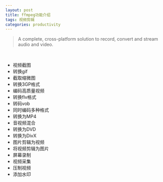 ```yaml
---
layout: post
title: ffmpeg功能介绍
tags: 视频剪辑
categories: productivity
---
```

> A complete, cross-platform solution to record, convert and stream audio and video.

<br/>

* 视频截图
* 转换gif
* 截取缩微图
* 转换3GP格式
* 编码高质量视频
* 转换flv格式
* 转码vob
* 同时编码多种格式
* 转换为MP4
* 音视频混合
* 转换为DVD
* 转换为DivX
* 图片剪辑为视频
* 将视频剪辑为图片
* 屏幕录制
* 视频采集
* 压制视频
* 添加水印